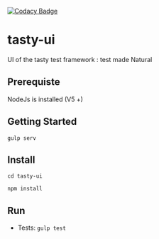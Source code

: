 [![Codacy Badge](https://api.codacy.com/project/badge/Grade/9426409c0d4641b4a3b89cc1a1926e7d)](https://www.codacy.com/app/antoine-stalin/tasty-ui?utm_source=github.com&amp;utm_medium=referral&amp;utm_content=stalina/tasty-ui&amp;utm_campaign=Badge_Grade)

# tasty-ui
UI of the tasty test framework : test made Natural


## Prerequiste

NodeJs is installed  (V5 +)

## Getting Started
`gulp serv`

## Install

`cd tasty-ui`

`npm install`

## Run 
* Tests: `gulp test`
